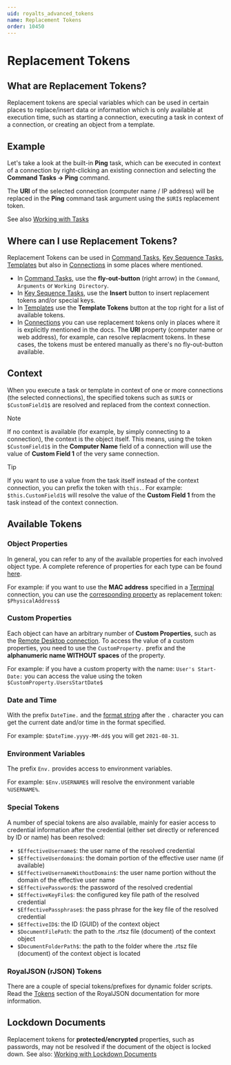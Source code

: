 ```yaml
---
uid: royalts_advanced_tokens
name: Replacement Tokens
order: 10450
---
```


# Replacement Tokens

## What are Replacement Tokens?
Replacement tokens are special variables which can be used in certain places to replace/insert data or information which is only available at execution time, such as starting a connection, executing a task in context of a connection, or creating an object from a template.

## Example
Let's take a look at the built-in **Ping** task, which can be executed in context of a connection by right-clicking an existing connection and selecting the **Command Tasks -> Ping** command. 

The **URI** of the selected connection (computer name / IP address) will be replaced in the **Ping** command task argument using the `$URI$` replacement token.

See also [Working with Tasks](xref:royalts_tutorials_tasks)

## Where can I use Replacement Tokens?
Replacement Tokens can be used in [Command Tasks](xref:royalts_reference_tasks_command), [Key Sequence Tasks](xref:royalts_reference_tasks_key-sequence), [Templates](xref:royalts_tutorials_templates) but also in [Connections](xref:royalts_reference_connections) in some places where mentioned.

- In [Command Tasks](xref:royalts_reference_tasks_command), use the **fly-out-button** (right arrow) in the `Command`, `Arguments` or `Working Directory`.
- In [Key Sequence Tasks](xref:royalts_reference_tasks_key-sequence), use the **Insert** button to insert replacement tokens and/or special keys.
- In [Templates](xref:royalts_tutorials_templates) use the **Template Tokens** button at the top right for a list of available tokens.
- In [Connections](xref:royalts_reference_connections) you can use replacement tokens only in places where it is explicitly mentioned in the docs. The **URI** property (computer name or web address), for example, can resolve replacment tokens. In these cases, the tokens must be entered manually as there's no fly-out-button available.

## Context
When you execute a task or template in context of one or more connections (the selected connections), the specified tokens such as `$URI$` or `$CustomField1$` are resolved and replaced from the context connection.

> [!Note]
> If no context is available (for example, by simply connecting to a connection), the context is the object itself. This means, using the token `$CustomField1$` in the **Computer Name** field of a connection will use the value of **Custom Field 1** of the very same connection.

> [!TIP]
> If you want to use a value from the task itself instead of the context connection, you can prefix the token with `this.`. For example: `$this.CustomField1$` will resolve the value of the **Custom Field 1** from the task instead of the context connection.

## Available Tokens
### Object Properties
In general, you can refer to any of the available properties for each involved object type. A complete reference of properties for each type can be found [here](xref:scripting_objects).

For example: if you want to use the **MAC address** specified in a [Terminal](xref:royalts_reference_connections_terminal-rebex#mac-address) connection, you can use the [corresponding property](xref:scripting_object_royalsshconnection#physicaladdress) as replacement token: `$PhysicalAddress$`

### Custom Properties
Each object can have an arbitrary number of **Custom Properties**, such as the [Remote Desktop connection](xref:royalts_reference_connections_rdp#-custom-properties). To access the value of a custom properties, you need to use the `CustomProperty.` prefix and the **alphanumeric name WITHOUT spaces** of the property.

For example: if you have a custom property with the name: `User's Start-Date:` you can access the value using the token `$CustomProperty.UsersStartDate$`

### Date and Time
With the prefix `DateTime.` and the [format string](https://docs.microsoft.com/en-us/dotnet/standard/base-types/standard-date-and-time-format-strings) after the `.` character you can get the current date and/or time in the format specified.

For example: `$DateTime.yyyy-MM-dd$` you will get `2021-08-31`.

### Environment Variables
The prefix `Env.` provides access to environment variables.

For example: `$Env.USERNAME$` will resolve the environment variable `%USERNAME%`.

### Special Tokens
A number of special tokens are also available, mainly for easier access to credential information after the credential (either set directly or referenced by ID or name) has been resolved:
- `$EffectiveUsername$`: the user name of the resolved credential
- `$EffectiveUserdomain$`: the domain portion of the effective user name (if available)
- `$EffectiveUsernameWithoutDomain$`: the user name portion without the domain of the effective user name
- `$EffectivePassword$`: the password of the resolved credential
- `$EffectiveKeyFile$`: the configured key file path of the resolved credential
- `$EffectivePassphrase$`: the pass phrase for the key file of the resolved credential
- `$EffectiveID$`: the ID (GUID) of the context object
- `$DocumentFilePath`: the path to the .rtsz file (document) of the context object
- `$DocumentFolderPath$`: the path to the folder where the .rtsz file (document)  of the context object is located

### RoyalJSON (rJSON) Tokens
There are a couple of special tokens/prefixes for dynamic folder scripts. Read the [Tokens](xref:scripting_rjson_tokens) section of the RoyalJSON documentation for more information.

## Lockdown Documents
Replacement tokens for **protected/encrypted** properties, such as passwords, may not be resolved if the document of the object is locked down. See also: [Working with Lockdown Documents](xref:royalts_tutorials_lockdown#lock-and-unlock-lockdown-documents)